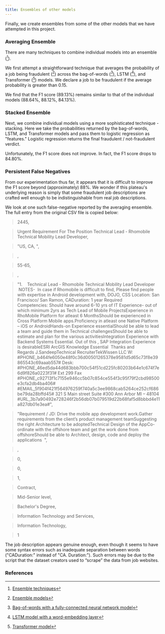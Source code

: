 ```yaml
---
title: Ensembles of other models
---
```

Finally, we create ensembles from some of the other models that we have attempted in this project.

### Averaging Ensemble
There are many techniques to combine individual models into an ensemble ([^ensemble1]). 

We first attempt a straightforward technique that averages the probability of a job being fraudulent ([^colab6]) across the bag-of-words ([^colab1]), LSTM ([^colab3]), and Transformer ([^colab5]) models. We declare a job to be fraudulent if the average probability is greater than 0.15.

We find that the F1 score (89.13%) remains similar to that of the individual models (88.64%, 88.12%, 84.13%).

### Stacked Ensemble
Next, we combine individual models using a more sophisticated technique - stacking. Here we take the probabilities returned by the bag-of-words, LSTM, and Transformer models and pass them to logistic regression as "features." Logistic regression returns the final fraudulent / not-fraudulent verdict.

Unfortunately, the F1 score does not improve. In fact, the F1 score drops to 84.80%.

### Persistent False Negatives
From our experimentation thus far, it appears that it is difficult to improve the F1 score beyond (approximately) 88%. We wonder if this plateau's underlying reason is simply that some fraudulent job descriptions are crafted well enough to be indistinguishable from real job descriptions.

We look at one such false-negative reported by the averaging ensemble. The full entry from the original CSV file is copied below:
> 2445,

> Urgent Requirement For The Position Technical Lead - Rhomobile Technical Mobility Lead Developer,

> "US, CA, ",

> ,

> 55-65,

> ,

> "1.    Technical Lead - Rhomobile Technical Mobility Lead Developer  NOTES-  In case if Rhomobile is difficult to find, Please find people with expertise in Android development with, DOJO, CSS Location: San Francisco/ San Ramon, CADuration: 1 year Required Competencies: Should have around 6-10 yrs of IT Experience- out of which minimum 2yrs as Tech Lead of Mobile ProjectsExperience in RhoMobile Platform for atleast 6 MonthsShould be experienced in Cross Platform Mobile apps.Proficiency in atleast one Native Platform – iOS or AndroidHands-on Experience essentialShould be able to lead a team and guide them in Technical challengesShould be able to estimate and plan for the various activitiesIntegration Experience with Backend Systems Essential. Out of this , SAP Integration Experience is desirableESRI ArcGIS Knowledge Essential  Thanks and Regards J.SandeepTechnical RecruiterTekWissen LLC W: #PHONE_b464fe6050e48f0c36d00501265378e9581d5d65c73f8e39865543c69aaab557# Desk: #PHONE_46ed5da44d683bbb700c54f51cd225fc80203b64e1c674f7e6d9f826a0223f31# Ext 299 Fax #PHONE_c92713f1c7155e946cc5b07c854ce554f3c95f79f2cbd98500e3cfa2db4ba406# #EMAIL_5f904f421f564976259f740a5c3ee9868cab5264ce252cf686be79da28bffd45#  321 S Main street Suite #300 Ann Arbor MI – 48104 #URL_3b7a90492e728246f2b56db07b079519d22b68faf5d8bbbd4e11a827db01e3ea#",

> "Requirement / JD: Drive the mobile app development work.Gather requirements from the client’s product management teamSuggesting the right Architecture to be adoptedTechnical Design of the AppCo-ordinate with the offshore team and get the work done from offshoreShould be able to Architect, design, code and deploy the applications  ",

> ,

> 0,

> 0,

> 1,

> Contract,

> Mid-Senior level,

> Bachelor's Degree,

> Information Technology and Services,

> Information Technology,

> 1

The job description appears genuine enough, even though it seems to have some syntax errors such as inadequate separation between words ("CADuration:" instead of "CA. Duration:"). Such errors may be due to the script that the dataset creators used to “scrape” the data from job websites.

### References
[^colab1]: [Bag-of-words with a fully-connected neural network model](https://github.com/r-dube/fakejobs/blob/main/fj_fcnn.ipynb)
[^colab3]: [LSTM model with a word-embedding layer](https://github.com/r-dube/fakejobs/blob/main/fj_lstm.ipynb)
[^colab5]: [Transformer model](https://github.com/r-dube/fakejobs/blob/main/fj_transformer.ipynb)
[^colab6]: [Ensemble models](https://github.com/r-dube/fakejobs/blob/main/fj_ensemble.ipynb)
[^ensemble1]: [Ensemble techniques](https://www.analyticsvidhya.com/blog/2018/06/comprehensive-guide-for-ensemble-models/)
